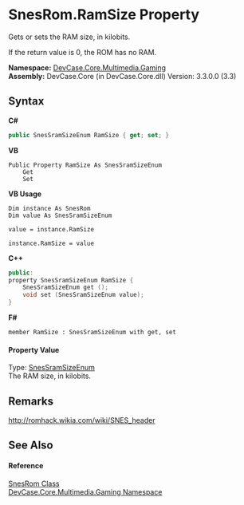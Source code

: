# SnesRom.RamSize Property 
 

Gets or sets the RAM size, in kilobits. 

 If the return value is 0, the ROM has no RAM.

**Namespace:**&nbsp;<a href="N_DevCase_Core_Multimedia_Gaming">DevCase.Core.Multimedia.Gaming</a><br />**Assembly:**&nbsp;DevCase.Core (in DevCase.Core.dll) Version: 3.3.0.0 (3.3)

## Syntax

**C#**<br />
``` C#
public SnesSramSizeEnum RamSize { get; set; }
```

**VB**<br />
``` VB
Public Property RamSize As SnesSramSizeEnum
	Get
	Set
```

**VB Usage**<br />
``` VB Usage
Dim instance As SnesRom
Dim value As SnesSramSizeEnum

value = instance.RamSize

instance.RamSize = value
```

**C++**<br />
``` C++
public:
property SnesSramSizeEnum RamSize {
	SnesSramSizeEnum get ();
	void set (SnesSramSizeEnum value);
}
```

**F#**<br />
``` F#
member RamSize : SnesSramSizeEnum with get, set

```


#### Property Value
Type: <a href="T_DevCase_Core_Multimedia_Gaming_SnesSramSizeEnum">SnesSramSizeEnum</a><br />The RAM size, in kilobits.

## Remarks
<a href="http://romhack.wikia.com/wiki/SNES_header" target="_blank">http://romhack.wikia.com/wiki/SNES_header</a>

## See Also


#### Reference
<a href="T_DevCase_Core_Multimedia_Gaming_SnesRom">SnesRom Class</a><br /><a href="N_DevCase_Core_Multimedia_Gaming">DevCase.Core.Multimedia.Gaming Namespace</a><br />